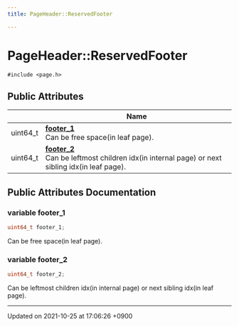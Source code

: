 ```yaml
---
title: PageHeader::ReservedFooter

---
```


# PageHeader::ReservedFooter






`#include <page.h>`

## Public Attributes

|                | Name           |
| -------------- | -------------- |
| uint64_t | **[footer_1](/Classes/structPageHeader_1_1ReservedFooter#variable-footer-1)** <br>Can be free space(in leaf page).  |
| uint64_t | **[footer_2](/Classes/structPageHeader_1_1ReservedFooter#variable-footer-2)** <br>Can be leftmost children idx(in internal page) or next sibling idx(in leaf page).  |

## Public Attributes Documentation

### variable footer_1

```cpp
uint64_t footer_1;
```

Can be free space(in leaf page). 

### variable footer_2

```cpp
uint64_t footer_2;
```

Can be leftmost children idx(in internal page) or next sibling idx(in leaf page). 

-------------------------------

Updated on 2021-10-25 at 17:06:26 +0900